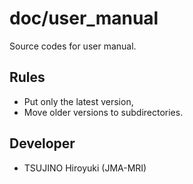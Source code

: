 doc/user_manual
========

  Source codes for user manual.


Rules
--------

  * Put only the latest version,
  * Move older versions to subdirectories.


Developer
--------

  * TSUJINO Hiroyuki (JMA-MRI)
